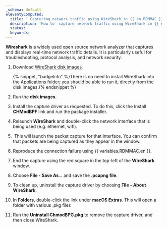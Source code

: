 ```yaml
---
_schema: default
eleventyComputed:
  title: ' Capturing network traffic using WireShark in {{ en.RDMMAC }}'
  description: 'How to  capture network traffic using WireShark in {{ en.RDMMAC }}. '
  status:
  keywords:
---
```

**Wireshark** is a widely used open source network analyzer that captures and displays real-time network traffic details. It is particularly useful for troubleshooting, protocol analysis, and network security.

1. Download [WireShark disk images](https://www.wireshark.org/download.html).

   {% snippet, "badgeInfo" %}There is no need to install WireShark into the Applications folder; you should be able to run it, directly from the disk images.{% endsnippet %}

2. Run the **disk images**.
3. Install the capture driver as requested. To do this, click the Install **CHModBPF** link and run the package installer.
4. Relaunch **WireShark** and double-click the network interface that is being used (e.g. ethernet, wifi).
5. &nbsp;This will launch the packet capture for that interface. You can confirm that packets are being captured as they appear in the window.
6. Reproduce the connection failure using {{ variables.RDMMAC.en }}.
7. End the capture using the red square in the top-left of the **WireShark** window.
8. Choose **File - Save As**… and save the **.pcapng file**.
9. To clean up, uninstall the capture driver by choosing **File - About WireShark**.
10. In **Folders**, double-click the link under **macOS Extras**. This will open a folder with various .pkg files
11. Run the **Uninstall ChmodBPG.pkg** to remove the capture driver, and then close WireShark.